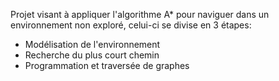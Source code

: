 Projet visant à appliquer l'algorithme A* pour naviguer dans un environnement non exploré, celui-ci se divise en 3 étapes:
- Modélisation de l'environnement
- Recherche du plus court chemin
- Programmation et traversée de graphes
